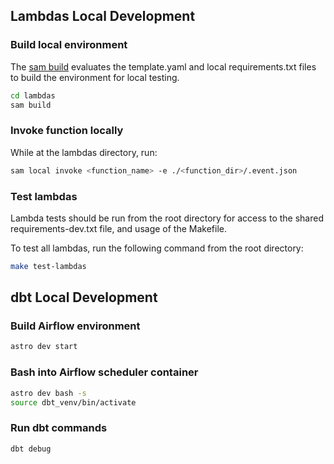 ## Lambdas Local Development
### Build local environment
The [sam build](https://docs.aws.amazon.com/serverless-application-model/latest/developerguide/sam-cli-command-reference-sam-build.html) evaluates the template.yaml and local requirements.txt files to build the environment for local testing.
```bash
cd lambdas
sam build
```

### Invoke function locally
While at the lambdas directory, run:
```bash
sam local invoke <function_name> -e ./<function_dir>/.event.json
```

### Test lambdas
Lambda tests should be run from the root directory for access to the shared requirements-dev.txt file, and usage of the Makefile.

To test all lambdas, run the following command from the root directory:
```bash
make test-lambdas
```

## dbt Local Development
### Build Airflow environment
```bash
astro dev start
```

### Bash into Airflow scheduler container
```bash
astro dev bash -s
source dbt_venv/bin/activate
```

### Run dbt commands
```bash
dbt debug
```